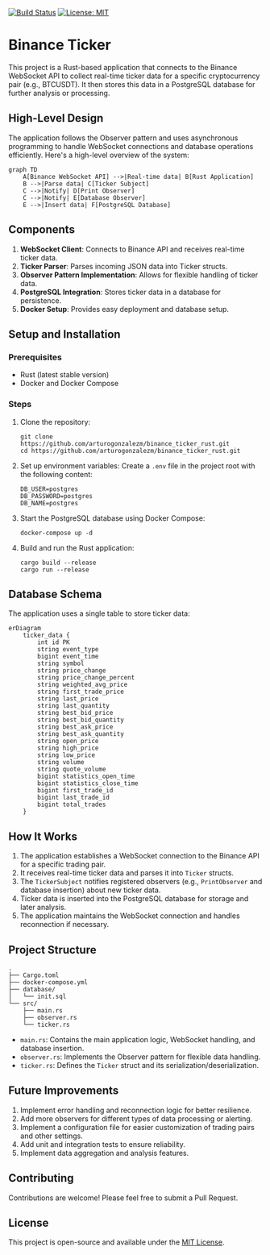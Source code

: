 [![Build Status](https://github.com/arturogonzalezm/binance_ticker_rust/actions/workflows/workflow.yml/badge.svg)](https://github.com/arturogonzalezm/binance_ticker_rust/actions/workflows/workflow.yml)
[![License: MIT](https://img.shields.io/badge/License-MIT-purple.svg)](https://opensource.org/licenses/MIT)

# Binance Ticker

This project is a Rust-based application that connects to the Binance WebSocket API to collect real-time ticker data for a specific cryptocurrency pair (e.g., BTCUSDT). It then stores this data in a PostgreSQL database for further analysis or processing.

## High-Level Design

The application follows the Observer pattern and uses asynchronous programming to handle WebSocket connections and database operations efficiently. Here's a high-level overview of the system:

```mermaid
graph TD
    A[Binance WebSocket API] -->|Real-time data| B[Rust Application]
    B -->|Parse data| C[Ticker Subject]
    C -->|Notify| D[Print Observer]
    C -->|Notify| E[Database Observer]
    E -->|Insert data| F[PostgreSQL Database]
```

## Components

1. **WebSocket Client**: Connects to Binance API and receives real-time ticker data.
2. **Ticker Parser**: Parses incoming JSON data into Ticker structs.
3. **Observer Pattern Implementation**: Allows for flexible handling of ticker data.
4. **PostgreSQL Integration**: Stores ticker data in a database for persistence.
5. **Docker Setup**: Provides easy deployment and database setup.

## Setup and Installation

### Prerequisites

- Rust (latest stable version)
- Docker and Docker Compose

### Steps

1. Clone the repository:
   ```
   git clone https://github.com/arturogonzalezm/binance_ticker_rust.git
   cd https://github.com/arturogonzalezm/binance_ticker_rust.git
   ```

2. Set up environment variables:
   Create a `.env` file in the project root with the following content:
   ```
   DB_USER=postgres
   DB_PASSWORD=postgres
   DB_NAME=postgres
   ```

3. Start the PostgreSQL database using Docker Compose:
   ```
   docker-compose up -d
   ```

4. Build and run the Rust application:
   ```
   cargo build --release
   cargo run --release
   ```

## Database Schema

The application uses a single table to store ticker data:

```mermaid
erDiagram
    ticker_data {
        int id PK
        string event_type
        bigint event_time
        string symbol
        string price_change
        string price_change_percent
        string weighted_avg_price
        string first_trade_price
        string last_price
        string last_quantity
        string best_bid_price
        string best_bid_quantity
        string best_ask_price
        string best_ask_quantity
        string open_price
        string high_price
        string low_price
        string volume
        string quote_volume
        bigint statistics_open_time
        bigint statistics_close_time
        bigint first_trade_id
        bigint last_trade_id
        bigint total_trades
    }
```

## How It Works

1. The application establishes a WebSocket connection to the Binance API for a specific trading pair.
2. It receives real-time ticker data and parses it into `Ticker` structs.
3. The `TickerSubject` notifies registered observers (e.g., `PrintObserver` and database insertion) about new ticker data.
4. Ticker data is inserted into the PostgreSQL database for storage and later analysis.
5. The application maintains the WebSocket connection and handles reconnection if necessary.

## Project Structure

```
.
├── Cargo.toml
├── docker-compose.yml
├── database/
│   └── init.sql
└── src/
    ├── main.rs
    ├── observer.rs
    └── ticker.rs
```

- `main.rs`: Contains the main application logic, WebSocket handling, and database insertion.
- `observer.rs`: Implements the Observer pattern for flexible data handling.
- `ticker.rs`: Defines the `Ticker` struct and its serialization/deserialization.

## Future Improvements

1. Implement error handling and reconnection logic for better resilience.
2. Add more observers for different types of data processing or alerting.
3. Implement a configuration file for easier customization of trading pairs and other settings.
4. Add unit and integration tests to ensure reliability.
5. Implement data aggregation and analysis features.

## Contributing

Contributions are welcome! Please feel free to submit a Pull Request.

## License

This project is open-source and available under the [MIT License](LICENSE).
